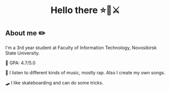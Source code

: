 # <p align="center"> Hello there ⭐🧔⚔️ </p>

## About me ✏️
I'm a 3rd year student at Faculty of Information Technology, Novosibirsk State University.

📒 GPA: 4.7/5.0

🎤 I listen to different kinds of music, mostly rap. Also I create my own songs.

🛹 I like skateboarding and can do some tricks.

<!--
**mentalMint/mentalMint** is a ✨ _special_ ✨ repository because its `README.md` (this file) appears on your GitHub profile.

Here are some ideas to get you started:

- 🔭 I’m currently working on ...
- 🌱 I’m currently learning ...
- 👯 I’m looking to collaborate on ...
- 🤔 I’m looking for help with ...
- 💬 Ask me about ...
- 📫 How to reach me: ...
- 😄 Pronouns: ...
- ⚡ Fun fact: ...
-->
